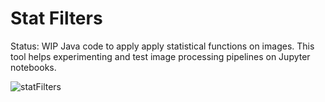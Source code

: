 # Stat Filters

Status: WIP
Java code to apply apply statistical functions on images.  This tool helps experimenting and test image processing pipelines on Jupyter notebooks.


![statFilters](https://github.com/Kerbonaut-TS/StatFilters/assets/122178043/98437bc3-1d31-418e-9d38-19d8a08456bc)

